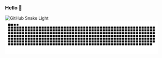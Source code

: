 ### Hello 👋

![GitHub Snake Light](https://github.com/grace-anand/grace-anand/blob/output/github-snake-coloured.gif#gh-light-mode-only)
![GitHub Snake dark](https://github.com/grace-anand/grace-anand/blob/output/github-contribution-grid-snake-coloured.svg#gh-dark-mode-only)
